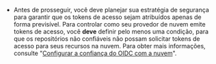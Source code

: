 - Antes de prosseguir, você deve planejar sua estratégia de segurança para garantir que os tokens de acesso sejam atribuídos apenas de forma previsível. Para controlar como seu provedor de nuvem emite tokens de acesso, você **deve** definir pelo menos uma condição, para que os repositórios não confiáveis não possam solicitar tokens de acesso para seus recursos na nuvem. Para obter mais informações, consulte "[Configurar a confiança do OIDC com a nuvem](/actions/deployment/security-hardening-your-deployments/about-security-hardening-with-openid-connect#configuring-the-oidc-trust-with-the-cloud)".
